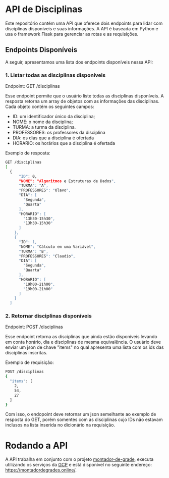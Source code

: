 # API de Disciplinas
Este repositório contém uma API que oferece dois endpoints para lidar com disciplinas disponíveis e suas informações. A API é baseada em Python e usa o framework Flask para gerenciar as rotas e as requisições.

## Endpoints Disponíveis
A seguir, apresentamos uma lista dos endpoints disponíveis nessa API:

### 1. Listar todas as disciplinas disponíveis
Endpoint: GET /disciplinas

Esse endpoint permite que o usuário liste todas as disciplinas disponíveis. A resposta retorna um array de objetos com as informações das disciplinas. 
Cada objeto contém os seguintes campos:

* ID: um identificador único da disciplina;
* NOME: o nome da disciplina;
* TURMA: a turma da disciplina.
* PROFESSORES: os professores da disciplina
* DIA: os dias que a disciplina é ofertada
* HORARIO: os horários que a disciplina é ofertada

Exemplo de resposta:

```sh
GET /disciplinas
[
  {
      "ID": 0,
      "NOME": "Algoritmos e Estruturas de Dados",
      "TURMA": "A",
      "PROFESSORES": "Olavo",
      "DIA": [
        "Segunda",
        "Quarta"
      ],
      "HORARIO": [
        "13h30-15h30",
        "13h30-15h30"
      ]
    },
    {
      "ID": 1,
      "NOME": "Cálculo em uma Variável",
      "TURMA": "B",
      "PROFESSORES": "Claudio",
      "DIA": [
        "Segunda",
        "Quarta"
      ],
      "HORARIO": [
        "19h00-21h00",
        "19h00-21h00"
      ]
    }
  ]
  ```
  
### 2. Retornar disciplinas disponíveis
Endpoint: POST /disciplinas

Esse endpoint retorna as disciplinas que ainda estão disponíveis levando em conta horário, dia e disciplinas de mesma equivalência. 
O usuário deve enviar um json de chave "items" no qual apresenta uma lista com os ids das disciplinas inscritas.

Exemplo de requisição:

```sh
POST /disciplinas
{
  "items": [
    2,
    54,
    27
  ]
}
```
Com isso, o endopoint deve retornar um json semelhante ao exemplo de resposta do GET, porém somentes com as disciplinas cujo IDs não estavam inclusos na lista inserida no dicionário na requisição.

# Rodando a API
A API trabalha em conjunto com o projeto [montador-de-grade](https://github.com/vpedrota/montador-de-grades), executa utilizando os serviços da [GCP](https://www.googleadservices.com/pagead/aclk?sa=L&ai=DChcSEwiSvZzZhZb9AhWIQUgAHTcgBeUYABABGgJjZQ&ohost=www.google.com&cid=CAESbOD2udtgUB7t_UtjTlNaddbAL5IbF1WWHLsPG0Zuc3fnq0Oje6TUJGdeyp4Q3tHFRwApPeQ2Fajm5FZ__HFIwaO2vJG-V2cAgCe8liM0dgiBwS2uVZS_WzYIw-wlRiWErAIjsn4hFrQ3FY7QGA&sig=AOD64_3yvHegme8lXDnEgTHI7YAmXgA0dA&q&adurl&ved=2ahUKEwi67pTZhZb9AhUGqpUCHav3ATEQ0Qx6BAgJEAE) e está disponível no seguinte endereço: https://montadordegrades.online/.
